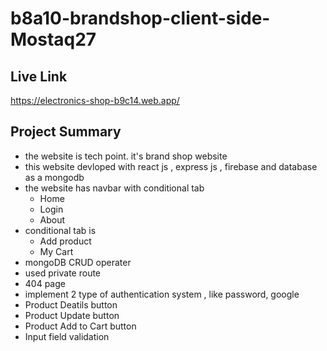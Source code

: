 # b8a10-brandshop-client-side-Mostaq27


## Live Link
https://electronics-shop-b9c14.web.app/

## Project Summary

* the website is tech point. it's brand shop website
* this website devloped with react js , express js , firebase and database as a mongodb
* the website has navbar with conditional tab
    * Home
    * Login
    * About
* conditional tab is 
    * Add product
    * My Cart
* mongoDB CRUD operater
* used private route
* 404 page
* implement 2 type of authentication system , like password, google
* Product Deatils button 
* Product Update button 
* Product Add to Cart button 
* Input field validation
